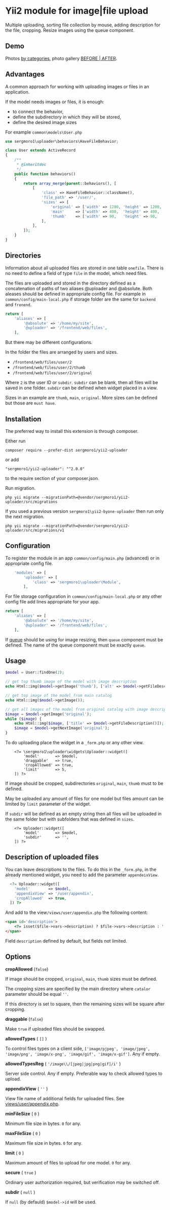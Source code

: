 Yii2 module for image|file upload
=================================

Multiple uploading, sorting file collection by mouse, adding description for the file, cropping.
Resize images using the queue component.

Demo
----

Photos [by categories](http://sample.vorst.ru/photo/index),
photo gallery [BEFORE | AFTER](http://sample.vorst.ru/stout/index).

Advantages
----------

A common approach for working with uploading images or files in an application.

If the model needs images or files, it is enough:

* to connect the behavior, 
* define the subdirectory in which they will be stored, 
* define the desired image sizes

For example `common\models\User.php`

```php
use sergmoro1\uploader\behaviors\HaveFileBehavior;

class User extends ActiveRecord
{
    /**
     * @inheritdoc
     */
    public function behaviors()
    {
        return array_merge(parent::behaviors(), [
            [
                'class' => HaveFileBehavior::className(),
                'file_path' => '/user/',
                'sizes' => [
                    'original' => ['width' => 1200, 'height' => 1200, 'catalog' => 'original'],
                    'main'     => ['width' => 400,  'height' => 400,  'catalog' => ''],
                    'thumb'    => ['width' => 90,   'height' => 90,   'catalog' => 'thumb'],
                ],
            ],
        ]);
    }
}
```

Directories
-----------

Information about all uploaded files are stored in one table `onefile`. 
There is no need to define a field of type `file` in the model, which need files.

The files are uploaded and stored in the directory defined as a concatenation of paths of two aliases @uploader and @absolute.
Both aleases should be defined in appropriate config file. For example in `common/config/main-local.php` 
if storage folder are the same for `backend` and `fronend`.

```php
return [
    'aliases' => [
        '@absolute' => '/home/my/site',
        '@uploader' => '/frontend/web/files',
    ],
```

But there may be different configurations.

In the folder the files are arranged by users and sizes.

* `/frontend/web/files/user/2`
* `/frontend/web/files/user/2/thumb`
* `/frontend/web/files/user/2/original`

Where `2` is the user ID or `subdir`.
`subdir` can be blank, then all files will be saved in one folder.
`subdir` can be defined when widget placed in a view. 

Sizes in an example are `thumb`, `main`, `original`.
More sizes can be defined but those are `must have`.

Installation
------------

The preferred way to install this extension is through composer.

Either run

`composer require --prefer-dist sergmoro1/yii2-uploader`

or add

`"sergmoro1/yii2-uploader": "^2.0.0"`

to the require section of your composer.json.

Run migration.

`php yii migrate --migrationPath=@vendor/sergmoro1/yii2-uploader/src/migrations`

If you used a previous version `sergmoro1\yii2-byone-uploader` then run only the next migration.

`php yii migrate --migrationPath=@vendor/sergmoro1/yii2-uploader/src/migrations/v1`

Configuration
-------------

To register the module in an app `common/config/main.php` (advanced) or in appropriate config file.

```php
    'modules' => [
        'uploader' => [
            'class' => 'sergmoro1\uploader\Module',
        ],
```

For file storage configuration in `common/config/main-local.php` or any other config file add 
lines appropriate for your app.

```php
return [
    'aliases' => [
        '@absolute' => '/home/my/site',
        '@uploader' => '/frontend/web/files',
    ],
```

If [queue](https://www.yiiframework.com/extension/yiisoft/yii2-queue/doc/guide/2.0/ru/usage) should be using for image resizing, 
then `queue` component must be defined. The name of the queue component must be exactly `queue`.

Usage
-----

```php
$model = User::findOne(2);

// get top thumb image of the model with image description
echo Html::img($model->getImage('thumb'), ['alt' => $model->getFileDescription()) ]);

// get top image of the model from main catalog
echo Html::img($model->getImage());

// get all images of the model from original catalog with image description
$image = $model->getImage('original');
while ($image) {
    echo Html::img($image, ['title' => $model->getFileDescription()]);
    $image = $model->getNextImage('original');
}
```

To do uploading place the widget in a `_form.php` or any other view.

```
    <?= \sergmoro1\uploader\widgets\Uploader::widget([
        'model'       => $model,
        'draggable'   => true,
        'cropAllowed' => true,
        'limit'       => 5,
    ]) ?>
```

If image should be cropped, subdirectories `original`, `main`, `thumb` must to be defined.

May be uploaded any amount of files for one model but files amount can be limited by `limit` parameter of the widget.

If `subdir` will be defined as an empty string then all files will be uploaded in the same folder but with subfolders
that was defined in `sizes`.

```
    <?= Uploader::widget([
        'model'       => $model,
        'subdir'      => '',
    ]) ?>
```

Description of uploaded files
-----------------------------

You can leave descriptions to the files. To do this in the `_form.php`,
in the already mentioned widget, you need to add the parameter `appendeixView`.

```php
  <?= Uploader::widget([
    'model'        => $model,
    'appendixView' => '/user/appendix',
    'cropAllowed'  => true,
  ]) ?>
```

And add to the view`/views/user/appendix.php` the following content:

```html
<span id='description'>
    <?= isset($file->vars->description) ? $file->vars->description : ''; ?>
</span>
```

Field `description` defined by default, but fields not limited.

Options
-------

**cropAllowed** (`false`)

If image should be cropped, `original`, `main`, `thumb` sizes must be defined.

The cropping sizes are specified by the main directory where `catalor` parameter should be equal `''`.

If this directory is set to square, then the remaining sizes will be square after cropping.

**draggable** (`false`)

Make `true` if uploaded files should be swapped. 

**allowedTypes** ( `[]` )

To control files types on a client side, `['image/pjpeg', 'image/jpeg', 'image/png', 'image/x-png', 'image/gif', 'image/x-gif']`.
Any if empty.

**allowedTypesReg** ( `'/image\\/[jpeg|jpg|png|gif]/i'` )

Server side control. Any if empty. Preferable way to check allowed types to upload.

**appendixView** ( `''` )

View file name of additional fields for uploaded files. 
See [views/user/appendix.php](https://github.com/sergmoro1/yii2-user/blob/master/src/views/user/appendix.php).

**minFileSize** ( `0` )

Minimum file size in bytes. `0` for any.

**maxFileSize** ( `0` )

Maximum file size in bytes. `0` for any.

**limit** ( `0` )

Maximum amount of files to upload for one model. `0` for any.

**secure** ( `true` )

Ordinary user authorization required, but verification may be switched off.

**subdir** ( `null` )

If `null` (by defauld) `$model->id` will be used.
